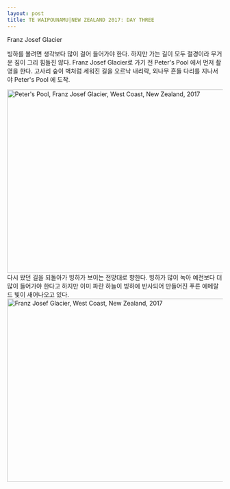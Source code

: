 ```yaml
---
layout: post
title: TE WAIPOUNAMU|NEW ZEALAND 2017: DAY THREE
---
```


Franz Josef Glacier

빙하를 볼려면 생각보다 많이 걸어 들어가야 한다. 하지만 가는 길이 모두 절경이라 무거운 짐이 그리 힘들진 않다. Franz Josef Glacier로 가기 전  Peter's Pool 에서 먼저 촬영을 한다. 고사리 숲이 벽처럼 세워진 길을 오르낙 내리락, 외나무 흔들 다리를 지나서야 Peter's Pool 에 도착. 
<div class="post">
<a data-flickr-embed="true"  href="https://www.flickr.com/photos/paulseo/35530877646/in/photostream/" title="Peter&#x27;s Pool, Franz Josef Glacier, West Coast, New Zealand, 2017"><img src="https://farm5.staticflickr.com/4256/35530877646_fce3c51af5_z.jpg" width="640" height="427" alt="Peter's Pool, Franz Josef Glacier, West Coast, New Zealand, 2017"></a><script async src="//embedr.flickr.com/assets/client-code.js" charset="utf-8"></script>
</div>
다시 왔던 길을 되돌아가 빙하가 보이는 전망대로 향한다. 빙하가 많이 녹아 예전보다 더 많이 들어가야 한다고 하지만 이미 파란 하늘이 빙하에 반사되어 만들어진 푸른 에메랄드 빛이 새어나오고 있다.
<div class="post">
<a data-flickr-embed="true"  href="https://www.flickr.com/photos/paulseo/34271130593/in/photostream/" title="Franz Josef Glacier, West Coast, New Zealand, 2017"><img src="https://farm5.staticflickr.com/4229/34271130593_9cc09b9916_z.jpg" width="640" height="427" alt="Franz Josef Glacier, West Coast, New Zealand, 2017"></a><script async src="//embedr.flickr.com/assets/client-code.js" charset="utf-8"></script>
</div>